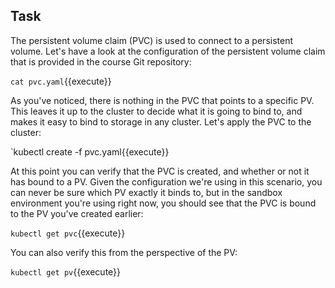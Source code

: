 ## Task
The persistent volume claim (PVC) is used to connect to a persistent volume. Let's have a look at the configuration of the persistent volume claim that is provided in the course Git repository:

`cat pvc.yaml`{{execute}}

As you've noticed, there is nothing in the PVC that points to a specific PV. This leaves it up to the cluster to decide what it is going to bind to, and makes it easy to bind to storage in any cluster. Let's apply the PVC to the cluster:

`kubectl create -f pvc.yaml{{execute}}

At this point you can verify that the PVC is created, and whether or not it has bound to a PV. Given the configuration we're using in this scenario, you can never be sure which PV exactly it binds to, but in the sandbox environment you're using right now, you should see that the PVC is bound to the PV you've created earlier:

`kubectl get pvc`{{execute}}

You can also verify this from the perspective of the PV:

`kubectl get pv`{{execute}}
